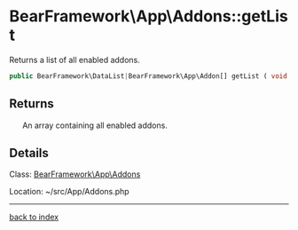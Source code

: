 # BearFramework\App\Addons::getList

Returns a list of all enabled addons.

```php
public BearFramework\DataList|BearFramework\App\Addon[] getList ( void )
```

## Returns

&nbsp;&nbsp;&nbsp;&nbsp;&nbsp;&nbsp;An array containing all enabled addons.

## Details

Class: [BearFramework\App\Addons](bearframework.app.addons.class.md)

Location: ~/src/App/Addons.php

---

[back to index](index.md)

